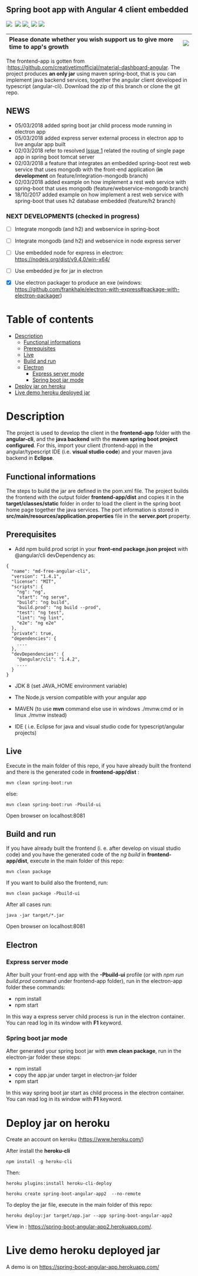 ## Spring boot app with Angular 4 client embedded

<img src="https://img.shields.io/github/forks/amanganiello90/java-angular-web-app.svg">&nbsp;
<img src="https://img.shields.io/github/stars/amanganiello90/java-angular-web-app.svg">&nbsp;<a href="https://github.com/amanganiello90/java-angular-web-app/issues"><img src="https://img.shields.io/github/issues/amanganiello90/java-angular-web-app.svg">
</a>&nbsp;<img src="https://img.shields.io/github/license/amanganiello90/java-angular-web-app.svg">&nbsp;<img src="https://img.shields.io/github/downloads/amanganiello90/java-angular-web-app/total.svg">&nbsp;

|Please donate whether you wish support us to give more time to app's growth | [![](https://www.paypal.com/en_US/IT/i/btn/btn_donateCC_LG.gif)](https://www.paypal.com/cgi-bin/webscr?cmd=_s-xclick&hosted_button_id=XTC895QYD28TC) |
|:------------------------------------------------------------------------------|:------------------------------------------------------------------------------------------------------------------------------------------------------|

The frontend-app is gotten from :https://github.com/creativetimofficial/material-dashboard-angular.
The project produces **an only jar** using maven spring-boot, that is you can implement java backend services, together the angular client developed in typescript (angular-cli). Download the zip of this branch or clone the git repo.


## NEWS

* 05/03/2018 added spring boot jar child process mode running in electron app
* 05/03/2018 added express server external process in electron app to live angular app built
* 02/03/2018 refer to resolved [Issue 1](https://github.com/amanganiello90/java-angular-web-app/issues/1) related the routing of single page app in spring boot tomcat server
* 02/03/2018 a feature that integrates an embedded spring-boot rest web service that uses mongodb with the front-end application (**in development** on feature/integration-mongodb branch)
* 02/03/2018 added example on how implement a rest web service with spring-boot that uses mongodb (feature/webservice-mongodb branch)
* 18/10/2017 added example on how implement a rest web service with spring-boot that uses h2 database embedded (feature/h2 branch)


### NEXT DEVELOPMENTS (checked in progress)

- [ ] Integrate mongodb (and h2) and webservice in spring-boot
- [ ] Integrate mongodb (and h2) and webservice in node express server
- [ ] Use embedded node for express in electron: https://nodejs.org/dist/v9.4.0/win-x64/ 
- [ ] Use embedded jre for jar in electron
- [x] Use electron packager to produce an exe (windows: https://github.com/frankhale/electron-with-express#package-with-electron-packager)


Table of contents
=================

<!--ts-->
   * [Description](#Description)
      * [Functional informations](#Functional-informations)
      * [Prerequisites](#Prerequisites)
      * [Live](#Live)
      * [Build and run](#Build-and-run)
      * [Electron](#Electron)
		* [Express server mode](#Express-server-mode)
		* [Spring boot jar mode](#Spring-boot-jar-mode)
   * [Deploy jar on heroku](#Deploy-jar-on-heroku)
   * [Live demo heroku deployed jar](#Live-demo-heroku-deployed-jar)

   
<!--te-->


Description
=================

The project is used to develop the client in the **frontend-app** folder with the __angular-cli__, and the **java backend** with the __maven spring boot project configured__.
For this, import your client (frontend-app) in the angular/typescript IDE (i.e. __visual studio code__) and your maven java backend in __Eclipse__.

Functional informations
--------

The steps to build the jar are defined in the pom.xml file. The project builds the frontend with the output folder **frontend-app/dist** and copies it in the __target/classes/static__ folder in order to load the client in the spring boot home page together the java services.
The port information is stored in **src/main/resources/application.properties** file in the __server.port__ property.

Prerequisites
--------

* Add npm build.prod script in your **front-end package.json project** with @angular/cli devDependency as:

```
{
  "name": "md-free-angular-cli",
  "version": "1.4.1",
  "license": "MIT",
  "scripts": {
    "ng": "ng",
    "start": "ng serve",
    "build": "ng build",
    "build.prod": "ng build --prod",
    "test": "ng test",
    "lint": "ng lint",
    "e2e": "ng e2e"
  },
  "private": true,
  "dependencies": {
    ....
  },
  "devDependencies": {
    "@angular/cli": "1.4.2",
	....
  }
}
```

* JDK 8 (set JAVA_HOME environment variable)

* The Node.js version compatible with your angular app

* MAVEN (to use **mvn** command else use in windows ./mvnw.cmd or in linux ./mvnw instead)

* IDE ( i.e. Eclipse for java and visual studio code for typescript/angular projects)

Live
--------

Execute in the main folder of this repo, if you have already built the frontend and there is the generated code in **frontend-app/dist** :

```
mvn clean spring-boot:run
```
else:

```
mvn clean spring-boot:run -Pbuild-ui
```

Open browser on localhost:8081

Build and run
--------

If you have already built the frontend (i. e. after develop on visual studio code) and you have the generated code of the _ng build_ in **frontend-app/dist**, execute in the main folder of this repo:

```
mvn clean package
```

If you want to build also the frontend, run:

```
mvn clean package -Pbuild-ui
```

After all cases run:

```
java -jar target/*.jar
```

Open browser on localhost:8081

Electron 
--------

### Express server mode 

After built your front-end app with the **-Pbuild-ui** profile (or with *npm run build.prod* command under frontend-app folder), run in the electron-app folder these commands:


* npm install
* npm start

In this way a express server child process is run in the electron container. You can read log in its window with **F1** keyword.


### Spring boot jar mode 

After generated your spring boot jar with **mvn clean package**, run in the electron-jar folder these steps:


* npm install
* copy the app.jar under target in electron-jar folder
* npm start

In this way spring boot jar start as child process in the electron container. You can read log in its window with **F1** keyword.

Deploy jar on heroku 
=================

Create an account on keroku (https://www.heroku.com/)

After install the __heroku-cli__

```
npm install -g heroku-cli
```

Then:

```
heroku plugins:install heroku-cli-deploy

heroku create spring-boot-angular-app2  --no-remote

```

To deploy the jar file, execute in the main folder of this repo:

```
heroku deploy:jar target/app.jar --app spring-boot-angular-app2
```

View in : https://spring-boot-angular-app2.herokuapp.com/.

Live demo heroku deployed jar
=================

A demo is on https://spring-boot-angular-app.herokuapp.com/

